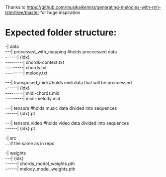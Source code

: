 Thanks to https://github.com/musikalkemist/generating-melodies-with-rnn-lstm/tree/master for huge inspiration

# Expected folder structure:
-| data  
---| processed_with_mapping  #holds proccessed data  
------| {idx}    
---------| chords-context.txt  
---------| chords.txt  
---------| melody.txt  
  
---| transposed_midi  #holds midi data that will be proccessed  
------| {idx}    
---------| midi-chords.mid  
---------| midi-melody.mid  
  
---| tensors  #holds music data divided into sequences  
------| {idx}.pt  
  
---| tensors_video  #holds video data divided into sequences  
------| {idx}.pt  
  
-| src  
... # the same as in repo  
  
-| weights  
---| {idx}  
------| chords_model_weights.pth  
------| melody_model_weights.pth  
